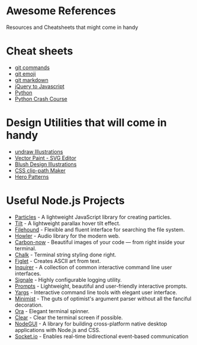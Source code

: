 # Awesome References
Resources and Cheatsheets that might come in handy

# Cheat sheets
* [git commands](https://education.github.com/git-cheat-sheet-education.pdf)
* [git emoji](https://github.com/ikatyang/emoji-cheat-sheet)
* [git markdown](https://guides.github.com/features/mastering-markdown/)
* [jQuery to Javascript](https://github.com/Zurkon/jquery-to-javascript-cheatsheet)
* [Python](https://github.com/aneagoie/ztm-python-cheat-sheet)
* [Python Crash Course](https://github.com/ehmatthes/pcc_2e)

# Design Utilities that will come in handy
* [undraw Illustrations](https://undraw.co/)
* [Vector Paint - SVG Editor](https://vectorpaint.yaks.co.nz/)
* [Blush Design Illustrations](https://blush.design/)
* [CSS clip-path Maker](https://bennettfeely.com/clippy/)
* [Hero Patterns](https://www.heropatterns.com/)

# Useful Node.js Projects
* [Particles](https://github.com/VincentGarreau/particles.js/) - A lightweight JavaScript library for creating particles.
* [Tilt](https://github.com/gijsroge/tilt.js) - A lightweight parallax hover tilt effect.
* [Filehound](https://github.com/nspragg/filehound/blob/master/README.md) - Flexible and fluent interface for searching the file system.
* [Howler](https://github.com/goldfire/howler.js/) - Audio library for the modern web.
* [Carbon-now](https://github.com/mixn/carbon-now-cli) - Beautiful images of your code — from right inside your terminal.
* [Chalk](https://github.com/chalk/chalk) - Terminal string styling done right.
* [Figlet](https://github.com/patorjk/figlet.js) - Creates ASCII art from text.
* [Inquirer](https://github.com/SBoudrias/Inquirer.js) - A collection of common interactive command line user interfaces.
* [Signale](https://github.com/klaussinani/signale) - Highly configurable logging utility.
* [Prompts](https://github.com/terkelg/prompts) - Lightweight, beautiful and user-friendly interactive prompts.
* [Yargs](https://github.com/yargs/yargs) - Interactive command line tools with elegant user interface.
* [Minimist](https://github.com/substack/minimist) - The guts of optimist's argument parser without all the fanciful decoration.
* [Ora](https://github.com/sindresorhus/ora) - Elegant terminal spinner.
* [Clear](https://github.com/bahamas10/node-clear) - Clear the terminal screen if possible.
* [NodeGUI](https://docs.nodegui.org/) - A library for building cross-platform native desktop applications with Node.js and CSS.
* [Socket.io](https://github.com/socketio/socket.io) - Enables real-time bidirectional event-based communication

